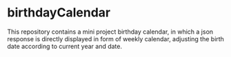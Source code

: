 # birthdayCalendar
This repository contains a mini project birthday calendar, in which a json response is directly displayed in form of weekly calendar, adjusting the birth date according to current year and date.
